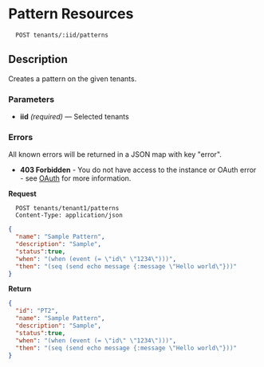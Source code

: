 # Pattern Resources

```
  POST tenants/:iid/patterns
```

## Description

Creates a pattern on the given tenants.


### Parameters

- **iid** _(required)_ — Selected tenants

### Errors

All known errors will be returned in a JSON map with key "error".

- **403 Forbidden** - You do not have access to the instance or OAuth error - see [OAuth](https://github.com/userevents/charon) for more information.


**Request**

```
  POST tenants/tenant1/patterns
  Content-Type: application/json
```

```json
{ 
  "name": "Sample Pattern",
  "description": "Sample",
  "status":true,
  "when": "(when (event (= \"id\" \"1234\")))",
  "then": "(seq (send echo message {:message \"Hello world\"}))"
}
```

**Return**

```json
{ 
  "id": "PT2",
  "name": "Sample Pattern",
  "description": "Sample",
  "status":true,
  "when": "(when (event (= \"id\" \"1234\")))",
  "then": "(seq (send echo message {:message \"Hello world\"}))"
}
```
